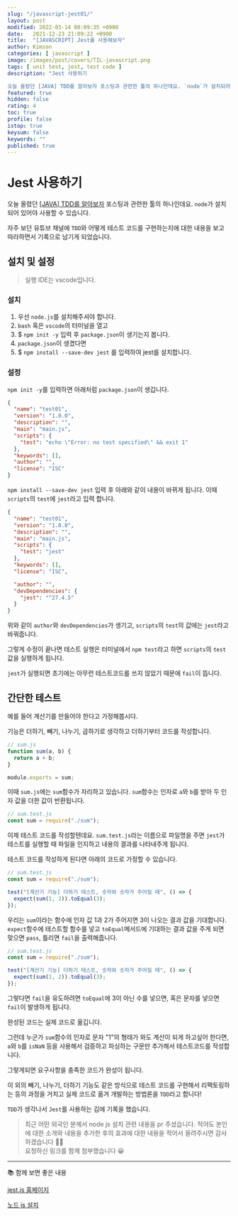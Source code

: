 ```yaml
---
slug: "/javascript-jest01/"
layout: post
modified: 2022-03-14 00:09:35 +0900
date:   2021-12-23 21:09:22 +0900
title:  "[JAVASCRIPT] Jest를 사용해보자"
author: Kimson
categories: [ javascript ]
image: /images/post/covers/TIL-javascript.png
tags: [ unit test, jest, test code ]
description: "Jest 사용하기

오늘 올렸던 [JAVA] TDD를 알아보자 포스팅과 관련한 툴의 하나인데요. `node`가 설치되어 있어야 사용할 수 있습니다."
featured: true
hidden: false
rating: 4
toc: true
profile: false
istop: true
keysum: false
keywords: ""
published: true
---
```


# Jest 사용하기

오늘 올렸던 [[JAVA] TDD를 알아보자](/java-tdd01) 포스팅과 관련한 툴의 하나인데요. `node`가 설치되어 있어야 사용할 수 있습니다.

자주 보던 유튜브 채널에 `TDD`와 어떻게 테스트 코드를 구현하는지에 대한 내용을 보고 따라하면서 기록으로 남기게 되었습니다.

## 설치 및 설정

> 실행 IDE는 vscode입니다.

### 설치

1. 우선 `node.js`를 설치해주셔야 합니다.
2. `bash` 혹은 `vscode`의 터미널을 열고
3. $ `npm init -y` 입력 후 `package.json`이 생기는지 봅니다.
4. `package.json`이 생겼다면
5. $ `npm install --save-dev jest` 를 입력하여 jest를 설치합니다.

### 설정

`npm init -y`를 입력하면 아래처럼 `package.json`이 생깁니다.

```json
{
  "name": "test01",
  "version": "1.0.0",
  "description": "",
  "main": "main.js",
  "scripts": {
    "test": "echo \"Error: no test specified\" && exit 1"
  },
  "keywords": [],
  "author": "",
  "license": "ISC"
}
```

`npm install --save-dev jest` 입력 후 아래와 같이 내용이 바뀌게 됩니다. 이때 `scripts`의 `test`에 `jest`라고 입력 합니다.

```json
{
  "name": "test01",
  "version": "1.0.0",
  "description": "",
  "main": "main.js",
  "scripts": {
    "test": "jest"
  },
  "keywords": [],
  "license": "ISC",

  "author": "",
  "devDependencies": {
    "jest": "^27.4.5"
  }
}
```

위와 같이 `author`와 `devDependencies`가 생기고, `scripts`의 `test`의 값에는 `jest`라고 바꿔줍니다.

그렇게 수정이 끝나면 테스트 실행은 터미널에서 `npm test`라고 하면 `scripts`의 `test` 값을 실행하게 됩니다.

`jest`가 실행되면 초기에는 아무런 테스트코드를 쓰지 않았기 때문에 `fail`이 뜹니다.

## 간단한 테스트

예를 들어 계산기를 만들어야 한다고 가정해봅시다.

기능은 더하기, 빼기, 나누기, 곱하기로 생각하고 더하기부터 코드를 작성합니다.

```javascript
// sum.js
function sum(a, b) {
  return a + b;
}

module.exports = sum;
```

이때 `sum.js`에는 `sum`함수가 자리하고 있습니다. `sum`함수는 인자로 `a`와 `b`를 받아 두 인자 값을 더한 값이 반환됩니다.

```javascript
// sum.test.js
const sum = require("./sum");
```

이제 테스트 코드를 작성할텐데요. `sum.test.js`라는 이름으로 파일명을 주면 `jest`가 테스트를 실행할 때 파일을 인지하고 내용의 결과를 나타내주게 됩니다.

테스트 코드를 작성하게 된다면 아래의 코드로 가정할 수 있습니다.

```javascript
// sum.test.js
const sum = require("./sum");

test("[계산기 기능] 더하기 테스트, 숫자와 숫자가 주어질 때", () => {
  expect(sum(1, 2)).toEqual(3);
});
```

우리는 `sum`이라는 함수에 인자 값 1과 2가 주어지면 3이 나오는 결과 값을 기대합니다. `expect`함수에 테스트할 함수를 넣고 `toEqual`메서드에 기대하는 결과 값을 주게 되면 맞으면 `pass`, 틀리면 `fail`을 출력해줍니다.

```javascript
// sum.test.js
const sum = require("./sum");

test("[계산기 기능] 더하기 테스트, 숫자와 숫자가 주어질 때", () => {
  expect(sum(1, 2)).toEqual(3);
});
```

그렇다면 `fail`을 유도하려면 `toEqual`에 3이 아닌 수를 넣으면, 혹은 문자를 넣으면 `fail`이 발생하게 됩니다.

완성된 코드는 실제 코드로 옮깁니다.

그런데 누군가 `sum`함수의 인자로 문자 "1"의 형태가 와도 계산이 되게 하고싶어 한다면, `a`와 `b`를 `isNaN` 등을 사용해서 검증하고 파싱하는 구문만 추가해서 테스트코드를 작성합니다.

그렇게되면 요구사항을 충족한 코드가 완성이 됩니다.

이 외의 빼기, 나누기, 더하기 기능도 같은 방식으로 테스트 코드를 구현해서 리팩토링하는 등의 과정을 거치고 실제 코드로 옮겨 개발하는 방법론을 `TDD`라고 합니다!

`TDD`가 생각나서 `Jest`를 사용하는 김에 기록을 했습니다.

> 최근 어떤 외국인 분께서 node js 설치 관련 내용을 pr 주셨습니다. 적어도 본인에 대한 소개와 내용을 추가한 후의 효과에 대한 내용을 적어서 올려주시면 감사하겠습니다 🙇‍♂️  
> 요청하신 링크를 함께 첨부했습니다 😀

---

📚 함께 보면 좋은 내용

[jest.js 홈페이지](https://jestjs.io/)

[노드 js 설치](https://www.scaler.com/topics/javascript/install-node-js/)
